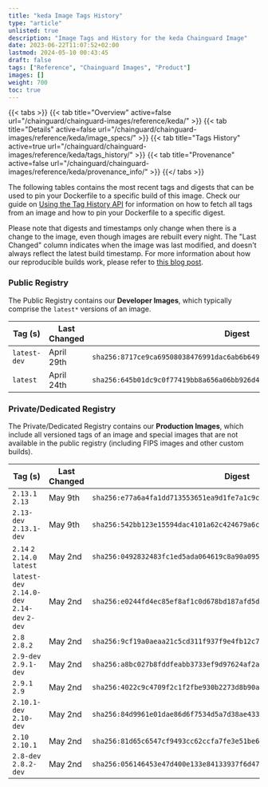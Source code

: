 ```yaml
---
title: "keda Image Tags History"
type: "article"
unlisted: true
description: "Image Tags and History for the keda Chainguard Image"
date: 2023-06-22T11:07:52+02:00
lastmod: 2024-05-10 00:43:45
draft: false
tags: ["Reference", "Chainguard Images", "Product"]
images: []
weight: 700
toc: true
---
```


{{< tabs >}}
{{< tab title="Overview" active=false url="/chainguard/chainguard-images/reference/keda/" >}}
{{< tab title="Details" active=false url="/chainguard/chainguard-images/reference/keda/image_specs/" >}}
{{< tab title="Tags History" active=true url="/chainguard/chainguard-images/reference/keda/tags_history/" >}}
{{< tab title="Provenance" active=false url="/chainguard/chainguard-images/reference/keda/provenance_info/" >}}
{{</ tabs >}}

The following tables contains the most recent tags and digests that can be used to pin your Dockerfile to a specific build of this image. Check our guide on [Using the Tag History API](/chainguard/chainguard-images/using-the-tag-history-api/) for information on how to fetch all tags from an image and how to pin your Dockerfile to a specific digest.

Please note that digests and timestamps only change when there is a change to the image, even though images are rebuilt every night. The "Last Changed" column indicates when the image was last modified, and doesn't always reflect the latest build timestamp. For more information about how our reproducible builds work, please refer to [this blog post](https://www.chainguard.dev/unchained/reproducing-chainguards-reproducible-image-builds).

### Public Registry
The Public Registry contains our **Developer Images**, which typically comprise the `latest*` versions of an image.

| Tag (s)       | Last Changed | Digest                                                                    |
|---------------|--------------|---------------------------------------------------------------------------|
|  `latest-dev` | April 29th   | `sha256:8717ce9ca69508038476991dac6ab6b649750cd0c0dac987075c5768c9e22a7a` |
|  `latest`     | April 24th   | `sha256:645b01dc9c0f77419bb8a656a06bb926d4a401c21e3810ba0a3ccf97febcab63` |


### Private/Dedicated Registry
The Private/Dedicated Registry contains our **Production Images**, which include all versioned tags of an image and special images that are not available in the public registry (including FIPS images and other custom builds).

| Tag (s)                                       | Last Changed | Digest                                                                    |
|-----------------------------------------------|--------------|---------------------------------------------------------------------------|
|  `2.13.1` `2.13`                              | May 9th      | `sha256:e77a6a4fa1dd713553651ea9d1fe7a1c9ceba9fef4c4e0167f541d632d8419c4` |
|  `2.13-dev` `2.13.1-dev`                      | May 9th      | `sha256:542bb123e15594dac4101a62c424679a6cf9696c2ca7dc653ae44952e30fdf1c` |
|  `2.14` `2` `2.14.0` `latest`                 | May 2nd      | `sha256:0492832483fc1ed5ada064619c8a90a0952c0055c3786ab0305bd4bcc0916173` |
|  `latest-dev` `2.14.0-dev` `2.14-dev` `2-dev` | May 2nd      | `sha256:e0244fd4ec85ef8af1c0d678bd187afd5d660457908d03dba809c0677a602399` |
|  `2.8` `2.8.2`                                | May 2nd      | `sha256:9cf19a0aeaa21c5cd311f937f9e4fb12c7c29c24aa901871db9b423a7e6d9240` |
|  `2.9-dev` `2.9.1-dev`                        | May 2nd      | `sha256:a8bc027b8fddfeabb3733ef9d97624af2aeffb3d95acd2193338434095eb2978` |
|  `2.9.1` `2.9`                                | May 2nd      | `sha256:4022c9c4709f2c1f2fbe930b2273d8b90a3f3bcde7ebdced74f3c8d2872afe63` |
|  `2.10.1-dev` `2.10-dev`                      | May 2nd      | `sha256:84d9961e01dae86d6f7534d5a7d38ae4333754c94d9e6fe6b4bf1367e1d749e4` |
|  `2.10` `2.10.1`                              | May 2nd      | `sha256:81d65c6547cf9493cc62ccfa7fe3e51be62d55d970711b79cdd0a78567d54dda` |
|  `2.8-dev` `2.8.2-dev`                        | May 2nd      | `sha256:056146453e47d400e133e84133937f6d47ba31f0a25d9437c2826a7be28c99d3` |

